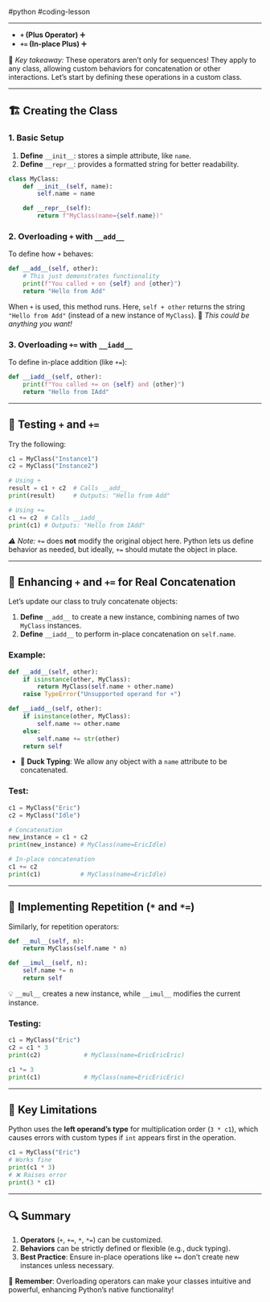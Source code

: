 #python #coding-lesson 

---

- **`+` (Plus Operator)** ➕
- **`+=` (In-place Plus)** ➕

🔑 *Key takeaway:* These operators aren’t only for sequences! They apply to any class, allowing custom behaviors for concatenation or other interactions. Let’s start by defining these operations in a custom class.

---

## 🏗️ Creating the Class

### 1. **Basic Setup**

1. **Define** `__init__`: stores a simple attribute, like `name`.
2. **Define** `__repr__`: provides a formatted string for better readability.

```python
class MyClass:
    def __init__(self, name):
        self.name = name

    def __repr__(self):
        return f"MyClass(name={self.name})"
```

### 2. **Overloading `+` with `__add__`**

To define how `+` behaves:

```python
def __add__(self, other):
    # This just demonstrates functionality
    print(f"You called + on {self} and {other}")
    return "Hello from Add"
```

When `+` is used, this method runs. Here, `self + other` returns the string `"Hello from Add"` (instead of a new instance of `MyClass`). 🧐 *This could be anything you want!*

### 3. **Overloading `+=` with `__iadd__`**

To define in-place addition (like `+=`):

```python
def __iadd__(self, other):
    print(f"You called += on {self} and {other}")
    return "Hello from IAdd"
```

---

## 🧪 Testing `+` and `+=`

Try the following:

```python
c1 = MyClass("Instance1")
c2 = MyClass("Instance2")

# Using +
result = c1 + c2  # Calls __add__
print(result)     # Outputs: "Hello from Add"

# Using +=
c1 += c2  # Calls __iadd__
print(c1) # Outputs: "Hello from IAdd"
```

*⚠️ Note:* `+=` does **not** modify the original object here. Python lets us define behavior as needed, but ideally, `+=` should mutate the object in place.

---

## 🔄 Enhancing `+` and `+=` for Real Concatenation

Let’s update our class to truly concatenate objects:

1. **Define** `__add__` to create a new instance, combining names of two `MyClass` instances.
2. **Define** `__iadd__` to perform in-place concatenation on `self.name`.

### Example:

```python
def __add__(self, other):
    if isinstance(other, MyClass):
        return MyClass(self.name + other.name)
    raise TypeError("Unsupported operand for +")

def __iadd__(self, other):
    if isinstance(other, MyClass):
        self.name += other.name
    else:
        self.name += str(other)
    return self
```

* 🦆 **Duck Typing**: We allow any object with a `name` attribute to be concatenated.

### Test:

```python
c1 = MyClass("Eric")
c2 = MyClass("Idle")

# Concatenation
new_instance = c1 + c2
print(new_instance) # MyClass(name=EricIdle)

# In-place concatenation
c1 += c2
print(c1)           # MyClass(name=EricIdle)
```

--- 

## 🔁 Implementing Repetition (`*` and `*=`)

Similarly, for repetition operators:

```python
def __mul__(self, n):
    return MyClass(self.name * n)

def __imul__(self, n):
    self.name *= n
    return self
```

💡 `__mul__` creates a new instance, while `__imul__` modifies the current instance.

### Testing:

```python
c1 = MyClass("Eric")
c2 = c1 * 3
print(c2)            # MyClass(name=EricEricEric)

c1 *= 3
print(c1)            # MyClass(name=EricEricEric)
```

---

## 🔹 Key Limitations

Python uses the **left operand’s type** for multiplication order (`3 * c1`), which causes errors with custom types if `int` appears first in the operation.

```python
c1 = MyClass("Eric")
# Works fine
print(c1 * 3)
# ❌ Raises error
print(3 * c1)
```

---

## 🔍 Summary

1. **Operators** (`+`, `+=`, `*`, `*=`) can be customized.
2. **Behaviors** can be strictly defined or flexible (e.g., duck typing).
3. **Best Practice**: Ensure in-place operations like `+=` don’t create new instances unless necessary.

🎯 **Remember**: Overloading operators can make your classes intuitive and powerful, enhancing Python’s native functionality!